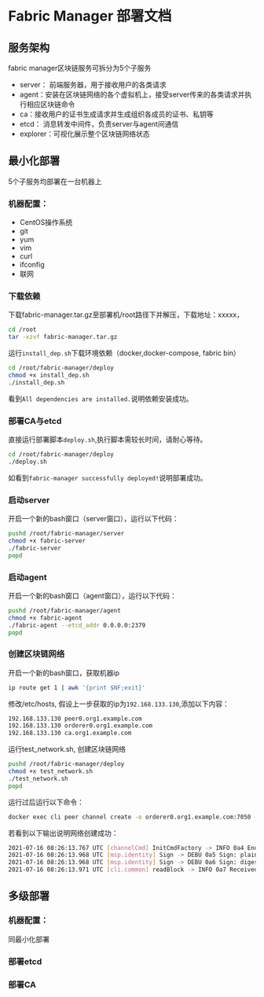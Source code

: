 # Fabric Manager 部署文档

## 服务架构
fabric manager区块链服务可拆分为5个子服务
- server： 前端服务器，用于接收用户的各类请求
- agent：安装在区块链网络的各个虚拟机上，接受server传来的各类请求并执行相应区块链命令
- ca：接收用户的证书生成请求并生成组织各成员的证书、私钥等
- etcd： 消息转发中间件，负责server与agent间通信
- explorer：可视化展示整个区块链网络状态

## 最小化部署
5个子服务均部署在一台机器上

### 机器配置：
- CentOS操作系统
- git
- yum
- vim
- curl
- ifconfig
- 联网

### 下载依赖
下载fabric-manager.tar.gz至部署机/root路径下并解压，下载地址：xxxxx，
```bash
cd /root
tar -xzvf fabric-manager.tar.gz
```

运行`install_dep.sh`下载环境依赖（docker,docker-compose, fabric bin）
```bash
cd /root/fabric-manager/deploy
chmod +x install_dep.sh
./install_dep.sh
```
看到`All dependencies are installed.`说明依赖安装成功。

### 部署CA与etcd
直接运行部署脚本`deploy.sh`,执行脚本需较长时间，请耐心等待。
```bash
cd /root/fabric-manager/deploy
./deploy.sh
```
如看到`fabric-manager successfully deployed!`说明部署成功。

### 启动server
开启一个新的bash窗口（server窗口），运行以下代码：
```bash
pushd /root/fabric-manager/server
chmod +x fabric-server
./fabric-server
popd
```

### 启动agent
开启一个新的bash窗口（agent窗口），运行以下代码：
```bash
pushd /root/fabric-manager/agent
chmod +x fabric-agent
./fabric-agent --etcd_addr 0.0.0.0:2379
popd
```

### 创建区块链网络
开启一个新的bash窗口，获取机器ip
```bash
ip route get 1 | awk '{print $NF;exit}'
```

修改/etc/hosts, 假设上一步获取的ip为`192.168.133.130`,添加以下内容：
```bash
192.168.133.130 peer0.org1.example.com
192.168.133.130 orderer0.org1.example.com
192.168.133.130 ca.org1.example.com
```

运行test_network.sh, 创建区块链网络
```bash
pushd /root/fabric-manager/deploy
chmod +x test_network.sh
./test_network.sh
popd
```

运行过后运行以下命令：
```bash
docker exec cli peer channel create -o orderer0.org1.example.com:7050 -c mychannel --ordererTLSHostnameOverride orderer0.org1.example.com -f /opt/gopath/src/github.com/hyperledger/fabric/peer/channel-artifacts/mychannel.tx --outputBlock /opt/gopath/src/github.com/hyperledger/fabric/peer/channel-artifacts/mychannel.block --tls --cafile /opt/gopath/src/github.com/hyperledger/fabric/peer/crypto/orderers/orderer0.org1.example.com/msp/tlscacerts/tls-localhost-7054-ca-org1.pem
```

若看到以下输出说明网络创建成功：
```bash
2021-07-16 08:26:13.767 UTC [channelCmd] InitCmdFactory -> INFO 0a4 Endorser and orderer connections initialized
2021-07-16 08:26:13.968 UTC [msp.identity] Sign -> DEBU 0a5 Sign: plaintext: 0AE3070A1508051A0608A585C5870622...86B29C1704FB12080A021A0012021A00
2021-07-16 08:26:13.968 UTC [msp.identity] Sign -> DEBU 0a6 Sign: digest: CCD95BA248D4520CF30C922B42FF472B4F25B006C9D3A5152254335E883D862C
2021-07-16 08:26:13.971 UTC [cli.common] readBlock -> INFO 0a7 Received block: 0
```

## 多级部署
### 机器配置：
同最小化部署
### 部署etcd

### 部署CA